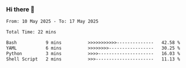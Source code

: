 ### Hi there 👋

<!--
**ututono/ututono** is a ✨ _special_ ✨ repository because its `README.md` (this file) appears on your GitHub profile.

Here are some ideas to get you started:

- 🔭 I’m currently working on ...
- 🌱 I’m currently learning ...
- 👯 I’m looking to collaborate on ...
- 🤔 I’m looking for help with ...
- 💬 Ask me about ...
- 📫 How to reach me: ...
- 😄 Pronouns: ...
- ⚡ Fun fact: ...
-->



<!--START_SECTION:waka-->

```txt
From: 10 May 2025 - To: 17 May 2025

Total Time: 22 mins

Bash           9 mins          >>>>>>>>>>>--------------   42.58 %
YAML           6 mins          >>>>>>>>-----------------   30.25 %
Python         3 mins          >>>>---------------------   16.03 %
Shell Script   2 mins          >>>----------------------   11.13 %
```

<!--END_SECTION:waka-->

